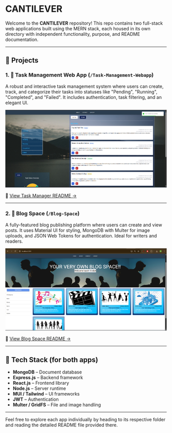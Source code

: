 # CANTILEVER

Welcome to the **CANTILEVER** repository! This repo contains two full-stack web applications built using the MERN stack, each housed in its own directory with independent functionality, purpose, and README documentation.

---

## 📁 Projects

### 1. 🧩 Task Management Web App (`/Task-Management-Webapp`)

A robust and interactive task management system where users can create, track, and categorize their tasks into statuses like "Pending", "Running", "Completed", and "Failed". It includes authentication, task filtering, and an elegant UI.

<img src="https://github.com/gh4aniket/CANTILEVER/blob/main/Task-Management-Webapp/sample-image/Screenshot%202025-07-15%20093944.png?raw=true" alt="Task Management App Preview" width="600"/>

📄 [View Task Manager README →](https://github.com/gh4aniket/CANTILEVER/blob/main/Task-Management-Webapp/Readme.md)

---

### 2. 📝 Blog Space (`/Blog-Space`)

A fully-featured blog publishing platform where users can create and view posts. It uses Material UI for styling, MongoDB with Multer for image uploads, and JSON Web Tokens for authentication. Ideal for writers and readers.

<img src="https://github.com/gh4aniket/CANTILEVER/blob/main/Blog%20website/sample-image/Screenshot%202025-07-15%20082559.png?raw=true" alt="Blog App Preview" width="600"/>

📄 [View Blog Space README →](https://github.com/gh4aniket/CANTILEVER/blob/main/Blog%20website/README.md)

---

## 📌 Tech Stack (for both apps)

- **MongoDB** – Document database
- **Express.js** – Backend framework
- **React.js** – Frontend library
- **Node.js** – Server runtime
- **MUI / Tailwind** – UI frameworks
- **JWT** – Authentication
- **Multer / GridFS** – File and image handling

---

Feel free to explore each app individually by heading to its respective folder and reading the detailed README file provided there.
